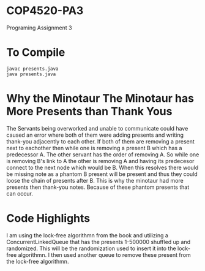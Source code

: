 # COP4520-PA3
Programing Assignment 3


# To Compile
`javac presents.java`  
`java presents.java`

# Why the Minotaur The Minotaur has More Presents than Thank Yous
The Servants being overworked and unable to communicate could have caused an error where both of them were adding presents and writing thank-you
adjacently to each other. If both of them are removing a present next to eachother then while one is removing a present B which has a predecessor A.
The other servant has the order of removing A. So while one is removing B's link to A the other is removing A and having its predecesor connect to the next node
which would be B. When this resolves there would be missing note as a phantom B present will be present and thus they could loose the chain of presents after B.
This is why the minotaur had more presents then thank-you notes. Because of these phantom presents that can occur.


# Code Highlights
I am using the lock-free algorithmn from the book and utilizing a ConcurrentLinkedQueue that has the presents 1-500000 shuffled up and randomized. This will 
be the randomization used to insert it into the lock-free algorithmn. I then used another queue to remove these present from the lock-free algorithmn.
